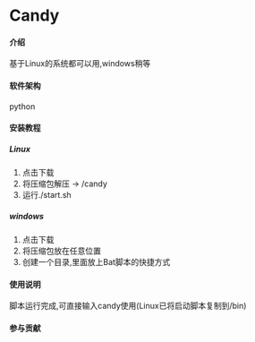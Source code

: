# Candy

#### 介绍
基于Linux的系统都可以用,windows稍等

#### 软件架构
python


#### 安装教程
##### Linux
1.  点击下载
2.  将压缩包解压 -> /candy
3.  运行./start.sh 
##### windows
1. 点击下载
2. 将压缩包放在任意位置
3. 创建一个目录,里面放上Bat脚本的快捷方式

#### 使用说明

脚本运行完成,可直接输入candy使用(Linux已将启动脚本复制到/bin)

#### 参与贡献

